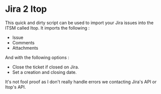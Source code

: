 # Jira 2 Itop
This quick and dirty script can be used to import your Jira issues into the ITSM called Itop.
It imports the following :
- Issue
- Comments
- Attachments

And with the following options :
- Close the ticket if closed on Jira.
- Set a creation and closing date.

It's not fool proof as I don't really handle errors we contacting Jira's API or Itop's API.